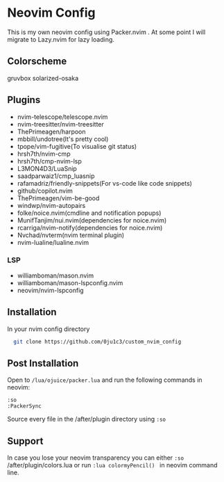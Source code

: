 
# Neovim Config

This is my own neovim config using Packer.nvim .
At some point I will migrate to Lazy.nvim for lazy loading.

## Colorscheme
gruvbox 
solarized-osaka

## Plugins

- nvim-telescope/telescope.nvim 
- nvim-treesitter/nvim-treesitter
- ThePrimeagen/harpoon
- mbbill/undotree(It's pretty cool)
- tpope/vim-fugitive(To visualise git status)
- hrsh7th/nvim-cmp
- hrsh7th/cmp-nvim-lsp
- L3MON4D3/LuaSnip
- saadparwaiz1/cmp_luasnip
- rafamadriz/friendly-snippets(For vs-code like code snippets)
- github/copilot.nvim
- ThePrimeagen/vim-be-good
- windwp/nvim-autopairs
- folke/noice.nvim(cmdline and notification popups)
- MunifTanjim/nui.nvim(dependencies for noice.nvim)
- rcarriga/nvim-notify(dependencies for noice.nvim)
- Nvchad/nvterm(nvim terminal plugin)
- nvim-lualine/lualine.nvim

### LSP 
- williamboman/mason.nvim
- williamboman/mason-lspconfig.nvim
- neovim/nvim-lspconfig


## Installation

In your nvim config directory

```bash
  git clone https://github.com/0ju1c3/custom_nvim_config
```

## Post Installation
Open to ```/lua/ojuice/packer.lua``` and run the following commands in neovim:
```
:so
:PackerSync
```  

Source every file in the /after/plugin directory using ```:so```


## Support
In case you lose your neovim transparency you can either ```:so``` /after/plugin/colors.lua or run ```:lua colormyPencil() ``` in neovim command line.




